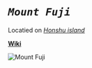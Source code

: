# *`Mount Fuji`*

Locatied on  [*Honshu island*](https://en.wikipedia.org/wiki/Honshu)

[**Wiki**](https://en.wikipedia.org/wiki/Mount_Fuji)

![*Mount Fuji*](https://secure.i.telegraph.co.uk/multimedia/archive/02551/fuji_2551323b.jpg)

